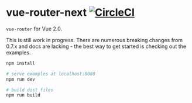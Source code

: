 # vue-router-next [![CircleCI](https://img.shields.io/circleci/project/vuejs/vue-router/next.svg?maxAge=2592000)](https://circleci.com/gh/vuejs/vue-router/tree/next)

`vue-router` for Vue 2.0.

This is still work in progress. There are numerous breaking changes from 0.7.x and docs are lacking - the best way to get started is checking out the examples.

``` bash
npm install

# serve examples at localhost:8080
npm run dev

# build dist files
npm run build
```
